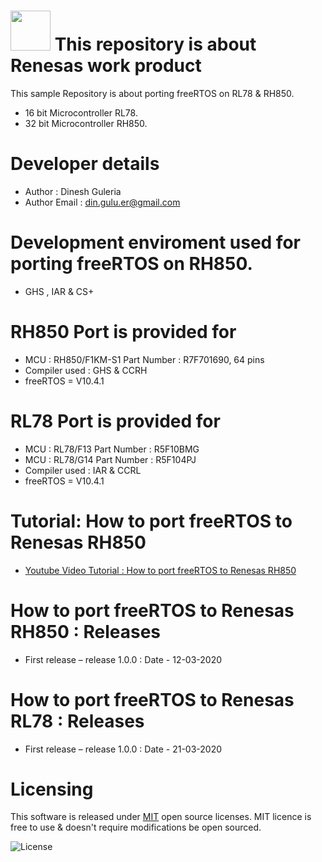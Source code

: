 # <img src="https://encrypted-tbn0.gstatic.com/images?q=tbn:ANd9GcR7o6p4tZT_ORfBAOCJ0DD7CPSyOo3ZToXUVQ&usqp=CAU" width="64" height="64"> This repository is about Renesas work product
This sample Repository is about porting freeRTOS on RL78 & RH850.
* 16 bit Microcontroller RL78.
* 32 bit Microcontroller RH850.

# Developer details
* Author  : Dinesh Guleria
* Author Email : din.gulu.er@gmail.com

# Development enviroment used for porting freeRTOS on RH850.
* GHS , IAR & CS+

# RH850 Port is provided for
* MCU : RH850/F1KM-S1 Part Number : R7F701690, 64 pins
* Compiler used : GHS & CCRH
* freeRTOS = V10.4.1

# RL78 Port is provided for
* MCU : RL78/F13 Part Number : R5F10BMG
* MCU : RL78/G14 Part Number : R5F104PJ
* Compiler used : IAR & CCRL
* freeRTOS = V10.4.1

# Tutorial:  How to port freeRTOS to Renesas RH850
- [Youtube Video Tutorial : How to port freeRTOS to Renesas RH850](https://www.youtube.com/watch?v=Wvf05a59v3M)

# How to port freeRTOS to Renesas RH850 : Releases
* First release – release 1.0.0  : Date - 12-03-2020

# How to port freeRTOS to Renesas RL78 : Releases
* First release – release 1.0.0  : Date - 21-03-2020


# Licensing
This software is released under [MIT](https://opensource.org/licenses/MIT) open source licenses.
MIT licence is free to use & doesn't require modifications be open sourced.

![](https://encrypted-tbn0.gstatic.com/images?q=tbn:ANd9GcRYQoSrP63RCORrRsqBdpHP8vywuqwxtKY1rw&usqp=CAU "License")
